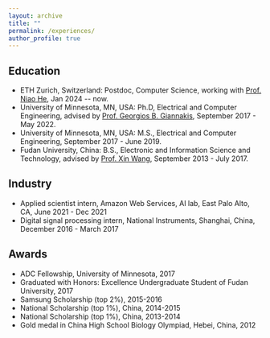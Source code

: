 ```yaml
---
layout: archive
title: ""
permalink: /experiences/
author_profile: true
---
```


Education
----

- ETH Zurich, Switzerland: Postdoc, Computer Science, working with [Prof. Niao He](https://odi.inf.ethz.ch/niaohe.html), Jan 2024 -- now.
- University of Minnesota, MN, USA: Ph.D, Electrical and Computer Engineering, advised by [Prof. Georgios B. Giannakis](http://spincom.umn.edu/georgios/ ), September 2017 - May 2022.
- University of Minnesota, MN, USA: M.S., Electrical and Computer Engineering, September 2017 - June 2019.
- Fudan University, China: B.S., Electronic and Information Science and Technology, advised by [Prof. Xin Wang](http://www.it.fudan.edu.cn/En/Data/View/1786 ), September 2013 - July 2017.


Industry 
----
<!-- - Research scientist, *****, AI lab, Shanghai, China, August 2022 - Dec 2023 -->
- Applied scientist intern, Amazon Web Services, AI lab, East Palo Alto, CA, June 2021 - Dec 2021
- Digital signal processing intern, National Instruments, Shanghai, China, December 2016 - March 2017



<!--Talks
----

- Enhancing Parameter-Free Frank Wolfe with an Extra Subproblem
  @ AI Time, March 2021 -->


Awards
----

- ADC Fellowship, University of Minnesota, 2017
- Graduated with Honors: Excellence Undergraduate Student of Fudan University, 2017
- Samsung Scholarship (top 2%), 2015-2016
- National Scholarship (top 1%), China, 2014-2015
- National Scholarship (top 1%), China, 2013-2014
- Gold medal in China High School Biology Olympiad, Hebei, China, 2012
